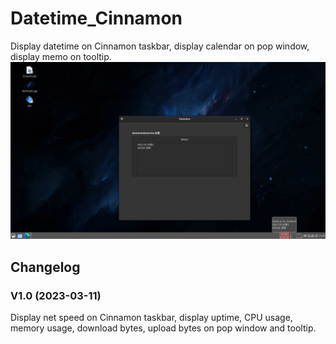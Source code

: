 # Datetime_Cinnamon
Display datetime on Cinnamon taskbar, display calendar on pop window, display memo on tooltip.  
![alt](preview.png)

## Changelog
### V1.0 (2023-03-11)
Display net speed on Cinnamon taskbar, display uptime, CPU usage, memory usage, download bytes, upload bytes on pop window and tooltip.
